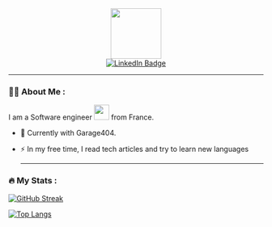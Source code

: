 <div id="header" align="center">
  <img src="https://media.giphy.com/media/YPJ5gi3MZzSjhtQTIk/giphy.gif" width="100"/>
</div>

<div id="badges" align="center">
  <a href="https://www.linkedin.com/in/hakim-merniz-34367b185/">
    <img src="https://img.shields.io/badge/LinkedIn-blue?style=for-the-badge&logo=linkedin&logoColor=white" alt="LinkedIn Badge"/>
  </a>
   <br>
  
  </div>
 
 ---

### :man_technologist: About Me : 
I am a Software engineer  <img src="https://media.giphy.com/media/WUlplcMpOCEmTGBtBW/giphy.gif" width="30"> from France.
- :telescope: Currently with Garage404.

- :zap: In my free time, I read tech articles and try to learn new languages

   ---

### :fire: My Stats :
[![GitHub Streak](http://github-readme-streak-stats.herokuapp.com?user=DevFoxie&theme=dark&background=000000)](https://git.io/streak-stats)

[![Top Langs](https://github-readme-stats.vercel.app/api/top-langs/?username=DevFoxie&layout=compact&theme=vision-friendly-dark)](https://github.com/anuraghazra/github-readme-stats)
